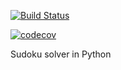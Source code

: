 [![Build Status](https://travis-ci.org/inceptor/Solver-Sudoku.svg?branch=master)](https://travis-ci.org/inceptor/Solver-Sudoku)


[![codecov](https://codecov.io/gh/inceptor/Solver-Sudoku/branch/master/graph/badge.svg)](https://codecov.io/gh/inceptor/Solver-Sudoku)


Sudoku solver in Python

